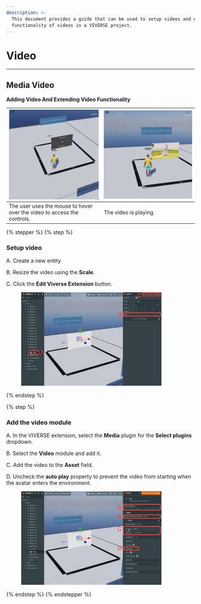 ```yaml
---
description: >-
  This document provides a guide that can be used to setup videos and extend the
  functionality of videos in a VIVERSE project.
---
```


# Video

***

## Media Video

**Adding Video And Extending Video Functionality**

| <img src="../../../.gitbook/assets/image (1) (1) (1).png" alt="" data-size="original"> | <img src="../../../.gitbook/assets/image (2) (1) (1).png" alt="" data-size="original"> |
| -------------------------------------------------------------------------------------- | -------------------------------------------------------------------------------------- |
| The user uses the mouse to hover over the video to access the controls.                | The video is playing.                                                                  |



{% stepper %}
{% step %}
### Setup video

A. Create a new entity

B. Resize the video using the **Scale**.

C. Click the **Edit Viverse Extension** button.

<figure><img src="../../../.gitbook/assets/image (3) (1) (1).png" alt="" width="375"><figcaption></figcaption></figure>
{% endstep %}

{% step %}
### Add the video module

A. In the VIVERSE extension, select the **Media** plugin for the **Select plugins** dropdown.

B. Select the **Video** module and add it.

C. Add the video to the **Asset** field.

D. Uncheck the **auto play** property to prevent the video from starting when the avatar enters the environment.

<figure><img src="../../../.gitbook/assets/image (4) (1) (1).png" alt="" width="375"><figcaption></figcaption></figure>
{% endstep %}
{% endstepper %}
